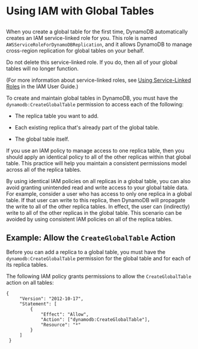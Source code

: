 # Using IAM with Global Tables<a name="gt_IAM"></a>

## <a name="globaltables_reqs_bestpractices.permissions-model"></a>

When you create a global table for the first time, DynamoDB automatically creates an IAM service\-linked role for you\. This role is named `AWSServiceRoleForDynamoDBReplication`, and it allows DynamoDB to manage cross\-region replication for global tables on your behalf\.

Do not delete this service\-linked role\. If you do, then all of your global tables will no longer function\.

\(For more information about service\-linked roles, see [Using Service\-Linked Roles](http://docs.aws.amazon.com/IAM/latest/UserGuide/using-service-linked-roles.html) in the IAM User Guide\.\)

To create and maintain global tables in DynamoDB, you must have the `dynamodb:CreateGlobalTable` permission to access each of the following:

+ The replica table you want to add\.

+ Each existing replica that's already part of the global table\.

+ The global table itself\.

If you use an IAM policy to manage access to one replica table, then you should apply an identical policy to all of the other replicas within that global table\. This practice will help you maintain a consistent permissions model across all of the replica tables\.

By using identical IAM policies on all replicas in a global table, you can also avoid granting unintended read and write access to your global table data\. For example, consider a user who has access to only one replica in a global table\. If that user can write to this replica, then DynamoDB will propagate the write to all of the other replica tables\. In effect, the user can \(indirectly\) write to all of the other replicas in the global table\. This scenario can be avoided by using consistent IAM policies on all of the replica tables\.

## Example: Allow the `CreateGlobalTable` Action<a name="access-policy-gt-example1"></a>

Before you can add a replica to a global table, you must have the `dynamodb:CreateGlobalTable` permission for the global table and for each of its replica tables\.

The following IAM policy grants permissions to allow the `CreateGlobalTable` action on all tables:

```
{
     "Version": "2012-10-17",
     "Statement": [
         {
             "Effect": "Allow",
             "Action": ["dynamodb:CreateGlobalTable"],
             "Resource": "*"
         }
     ]
 }
```